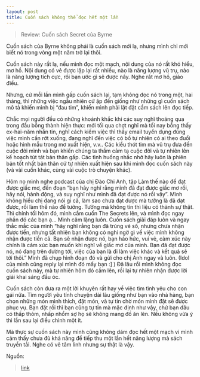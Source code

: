 ```yaml
---
layout: post
title: Cuốn sách không thể đọc hết một lần
---
```

> Review: Cuốn sách Secret của Byrne

Cuốn sách của Byrne không phải là cuốn sách mới lạ, nhưng mình chỉ mới biết nó trong vòng một năm trở lại thôi. 

Cuốn sách này rất lạ, nếu mình đọc một mạch, nội dung của nó rất khó hiểu, mơ hồ. Nội dung có vẻ được lặp lại rất nhiều, nào là năng lượng vũ trụ, nào là năng lượng tích cực, rồi bạn ước gì sẽ được nấy. Nghe rất mơ hồ, giáo điều.

Nhưng, cứ mỗi lần mình gấp cuốn sách lại, tạm không đọc nó trong một, hai tháng, thì những việc ngẫu nhiên cứ ập đến giống như những gì cuốn sách mô tả khiến mình bị “đau tim”, khiến mình phải lật đật cầm sách lên đọc tiếp. 

Chắc mọi người đều có những khoảnh khắc khi các suy nghĩ thoáng qua trong đầu bỗng thành hiện thực: mới tối qua chợt nghĩ mà tối nay bỗng thấy ex-hai-năm nhắn tin, nghĩ cách kiếm việc thì thấy email tuyển dụng đúng việc mình cần rớt xuống, đang nghĩ đến việc có bồ tự nhiên có ai theo đuổi hoặc hình mẫu trong mơ xuất hiện, v.v.. Các kiểu thót tim mà vũ trụ đưa đến cuộc đời mình và bạn khiến chúng ta thầm cảm tạ cuộc đời và tự nhiên lên kế hoạch tút tát bản thân gấp. Các tình huống nhắc nhở hãy luôn là phiên bản tốt nhất bản thân cứ tự nhiên xuất hiện sau khi mình đọc cuốn sách này (và vài cuốn khác, cùng vài cuộc trò chuyện khác).

Hôm nọ mình nghe podcast của chị Đào Chi Anh, tập Làm thế nào để đạt được giấc mơ, đến đoạn “bạn hãy nghĩ rằng mình đã đạt được giấc mơ rồi, hãy nói, hành động, và suy nghĩ như mình đã đạt được nó rồi vậy”. Mình không hiểu chị đang nói gì cả, làm sao chưa đạt được mà tưởng là đã đạt được, rồi làm thế nào để tưởng.  Tưởng mà không tin thì liệu có thành sự thật. Thì chính tối hôm đó, mình cầm cuốn The Secrets lên, và mình đọc ngay phần đó các bạn ạ... Mình câm lặng luôn. Cuốn sách giải đáp luôn và ngay thắc mắc của mình “hãy nghĩ rằng bạn đã trúng vé số, nhưng chưa nhận được tiền, nhưng tất nhiên bạn không có nghi ngờ gì về việc mình không nhận được tiền cả. Bạn sẽ nhận được nó, bạn háo hức, vui vẻ, cảm xúc này chính là cảm xúc bạn muốn khi nghĩ về giấc mơ của mình. Bạn đã đạt được nó, nó đang trên đường tới, việc của bạn là đi làm việc khác và kết quả sẽ tới thôi.” Mình đã chụp hình đoạn đó và gửi cho chị Anh ngay và luôn. (Idol của mình cũng reply lại mình đó mấy bạn :] ) Đã lâu rồi mình không đọc cuốn sách này, mà tự nhiên hôm đó cầm lên, rồi lại tự nhiên nhận được lời giải khai sáng đầu óc.

Cuốn sách còn đưa ra một lời khuyên rất hay về việc tìm tình yêu cho con gái nữa. Tìm người yêu tính chuyện dài lâu giống như bạn vào nhà hàng, bạn chọn những món mình thích, đặt món, và tự tin chờ món mình đặt sẽ được phục vụ. Bạn đặt rồi thì bạn cũng tự tin mà mặc định như vậy, chứ bạn đâu có thấp thỏm, nhấp nhổm sợ họ sẽ không mang đồ ăn lên. Nếu không vừa ý thì lần sau lại điều chỉnh một ít. 

Mà thực sự cuốn sách này mình cũng không dám đọc hết một mạch vì mình cảm thấy chưa đủ khả năng để tiếp thu một lần hết năng lượng mà sách truyền tải. Nghe có vẻ tâm linh nhưng sự thật là vậy.

Nguồn:
> [link](https://spiderum.com/bai-dang/Cuon-sach-khong-the-doc-het-mot-lan-ila)